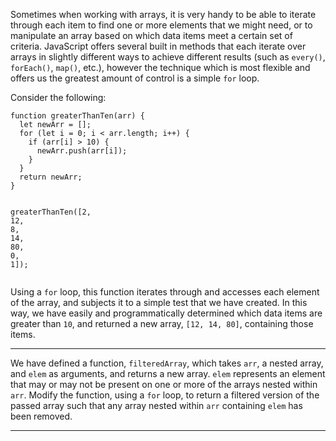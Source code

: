 <div class="challenge-instructions basic-data-structures"><div><section id="description">
<p>Sometimes when working with arrays, it is very handy to be able to iterate through each item to find one or more elements that we might need, or to manipulate an array based on which data items meet a certain set of criteria. JavaScript offers several built in methods that each iterate over arrays in slightly different ways to achieve different results (such as <code>every()</code>, <code>forEach()</code>, <code>map()</code>, etc.), however the technique which is most flexible and offers us the greatest amount of control is a simple <code>for</code> loop.</p>
<p>Consider the following:</p>
<pre class="language-js"><code class="language-js"><span class="token keyword">function</span> <span class="token function">greaterThanTen</span><span class="token punctuation">(</span><span class="token parameter">arr</span><span class="token punctuation">)</span> <span class="token punctuation">{</span>
  <span class="token keyword">let</span> newArr <span class="token operator">=</span> <span class="token punctuation">[</span><span class="token punctuation">]</span><span class="token punctuation">;</span>
  <span class="token keyword">for</span> <span class="token punctuation">(</span><span class="token keyword">let</span> i <span class="token operator">=</span> <span class="token number">0</span><span class="token punctuation">;</span> i <span class="token operator">&lt;</span> arr<span class="token punctuation">.</span>length<span class="token punctuation">;</span> i<span class="token operator">++</span><span class="token punctuation">)</span> <span class="token punctuation">{</span>
    <span class="token keyword">if</span> <span class="token punctuation">(</span>arr<span class="token punctuation">[</span>i<span class="token punctuation">]</span> <span class="token operator">&gt;</span> <span class="token number">10</span><span class="token punctuation">)</span> <span class="token punctuation">{</span>
      newArr<span class="token punctuation">.</span><span class="token function">push</span><span class="token punctuation">(</span>arr<span class="token punctuation">[</span>i<span class="token punctuation">]</span><span class="token punctuation">)</span><span class="token punctuation">;</span>
    <span class="token punctuation">}</span>
  <span class="token punctuation">}</span>
  <span class="token keyword">return</span> newArr<span class="token punctuation">;</span>
<span class="token punctuation">}</span>

<span class="token function">greaterThanTen</span><span class="token punctuation">(</span><span class="token punctuation">[</span><span class="token number">2</span><span class="token punctuation">,</span> <span class="token number">12</span><span class="token punctuation">,</span> <span class="token number">8</span><span class="token punctuation">,</span> <span class="token number">14</span><span class="token punctuation">,</span> <span class="token number">80</span><span class="token punctuation">,</span> <span class="token number">0</span><span class="token punctuation">,</span> <span class="token number">1</span><span class="token punctuation">]</span><span class="token punctuation">)</span><span class="token punctuation">;</span>
</code></pre>
<p>Using a <code>for</code> loop, this function iterates through and accesses each element of the array, and subjects it to a simple test that we have created. In this way, we have easily and programmatically determined which data items are greater than <code>10</code>, and returned a new array, <code>[12, 14, 80]</code>, containing those items.</p>
</section></div><hr/><div><section id="instructions">
<p>We have defined a function, <code>filteredArray</code>, which takes <code>arr</code>, a nested array, and <code>elem</code> as arguments, and returns a new array. <code>elem</code> represents an element that may or may not be present on one or more of the arrays nested within <code>arr</code>. Modify the function, using a <code>for</code> loop, to return a filtered version of the passed array such that any array nested within <code>arr</code> containing <code>elem</code> has been removed.</p>
</section></div><hr/></div>